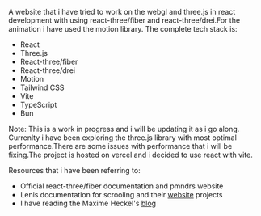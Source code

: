 A website that i have tried to work on the webgl and three.js in react development with
using react-three/fiber and react-three/drei.For the animation i have used the motion library.
The complete tech stack is:
- React
- Three.js
- React-three/fiber
- React-three/drei
- Motion
- Tailwind CSS
- Vite
- TypeScript
- Bun

Note: This is a work in progress and i will be updating it as i go along. Currenlty i have been exploring the three.js library with most optimal performance.There are some issues with performance that i will be fixing.The project is hosted on vercel and i decided to use react with vite.

Resources that i have been referring to:
- Official react-three/fiber documentation and pmndrs website
- Lenis documentation for scrooling and their [website](https://lenis.studiofreight.com/) projects
- I have reading the Maxime Heckel's [blog](https://blog.maximeheckel.com/)

